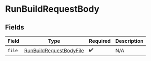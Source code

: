# RunBuildRequestBody


## Fields

| Field                                                                         | Type                                                                          | Required                                                                      | Description                                                                   |
| ----------------------------------------------------------------------------- | ----------------------------------------------------------------------------- | ----------------------------------------------------------------------------- | ----------------------------------------------------------------------------- |
| `file`                                                                        | [RunBuildRequestBodyFile](../../Models/Operations/RunBuildRequestBodyFile.md) | :heavy_check_mark:                                                            | N/A                                                                           |